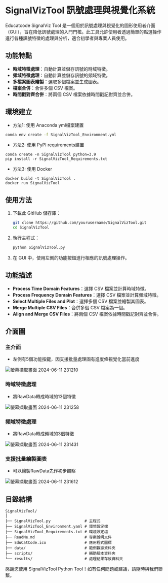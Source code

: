 # SignalVizTool 訊號處理與視覺化系統

Educatcode SignalViz Tool 是一個用於訊號處理與視覺化的圖形使用者介面（GUI），旨在降低訊號處理的入門門檻。此工具允許使用者透過簡單的點選操作進行各種訊號特徵的處理與分析，適合初學者與專業人員使用。

## 功能特點

- **時域特徵處理**：自動計算並儲存訊號的時域特徵。
- **頻域特徵處理**：自動計算並儲存訊號的頻域特徵。
- **多檔案圖表繪製**：選取多個檔案並生成圖表。
- **檔案合併**：合併多個 CSV 檔案。
- **時間戳對齊合併**：將兩個 CSV 檔案依據時間戳記對齊並合併。

## 環境建立

- 方法1: 使用 Anaconda yml檔案建置
```bash =
conda env create -f SignalVizTool_Environment.yml
```

- 方法2: 使用 PyPI requirements建置
```bash=
conda create -n SignalVizTool python=3.9
pip install -r SignalVizTool_Requirements.txt
```

- 方法3: 使用 Docker
```bash=
docker build -t SignalVizTool .
docker run SignalVizTool
```


## 使用方法

1. 下載此 GitHub 儲存庫：

    ```bash
    git clone https://github.com/yourusername/SignalVizTool.git
    cd SignalVizTool
    ```

2. 執行主程式：

    ```bash
    python SignalVizTool.py
    ```

3. 在 GUI 中，使用左側的功能按鈕進行相應的訊號處理操作。

## 功能描述

- **Process Time Domain Features**：選擇 CSV 檔案並計算時域特徵。
- **Process Frequency Domain Features**：選擇 CSV 檔案並計算頻域特徵。
- **Select Multiple Files and Plot**：選擇多個 CSV 檔案並繪製其圖表。
- **Merge Multiple CSV Files**：合併多個 CSV 檔案為一個。
- **Align and Merge CSV Files**：將兩個 CSV 檔案依據時間戳記對齊並合併。




## 介面圖

### 主介面 

- 左側有5個功能按鍵，因支援批量處理固有進度條視覺化當前進度

![螢幕擷取畫面 2024-06-11 231210](https://hackmd.io/_uploads/HyA9skLSC.png)

### 時域特徵處理

- 將RawData轉成時域的13個特徵

![螢幕擷取畫面 2024-06-11 231258](https://hackmd.io/_uploads/rkAciyIrC.png)

### 頻域特徵處理

- 將RawData轉成頻域的3個特徵

![螢幕擷取畫面 2024-06-11 231431](https://hackmd.io/_uploads/rk0qi18HA.png)

### 支援批量繪製圖表

- 可以繪製RawData先作初步觀察

![螢幕擷取畫面 2024-06-11 231612](https://hackmd.io/_uploads/SyJijk8BR.png)

## 目錄結構

```
SignalVizTool/
│
├── SignalVizTool.py               # 主程式
├── SignalVizTool_Environment.yaml # 環境設定檔
├── SignalVizTool_Requirements.txt # 環境設定檔
├── ReadMe.md                      # 專案說明文件
├── EduCatCode.ico                 # 應用程式圖標
├── data/                          # 範例數據資料夾
├── scripts/                       # 輔助腳本資料夾
└── results/                       # 處理結果存放資料夾
```



感謝您使用 SignalVizTool Python Tool！如有任何問題或建議，請隨時與我們聯繫。
